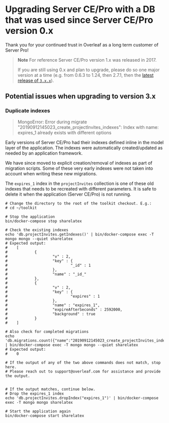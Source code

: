 # Upgrading Server CE/Pro with a DB that was used since Server CE/Pro version 0.x

Thank you for your continued trust in Overleaf as a long term customer of Server Pro!

> **Note**
> For reference Server CE/Pro version 1.x was released in 2017.
>
> If you are still using 0.x and plan to upgrade, please do so one major version at a time
(e.g. from 0.6.3 to 1.24, then 2.7.1, then the [latest release of `3.x.x`](https://github.com/overleaf/overleaf/wiki/Release-Notes-3.x.x)).

## Potential issues when upgrading to version 3.x

### Duplicate indexes

> MongoError: Error during migrate "20190912145023_create_projectInvites_indexes": Index      with name: expires_1 already exists with different options

Early versions of Server CE/Pro had their indexes defined inline in the model layer of the application.
The indexes were automatically created/updated as needed by an application framework.

We have since moved to explicit creation/removal of indexes as part of migration scripts.
Some of these very early indexes were not taken into account when writing these new migrations.

The `expires_1` index in the `projectInvites` collection is one of these old indexes that needs to be recreated with different parameters.
It is safe to delete it when the application (Server CE/Pro) is not running.

```shell
# Change the directory to the root of the toolkit checkout. E.g.:
# cd ~/toolkit

# Stop the application
bin/docker-compose stop sharelatex

# Check the existing indexes
echo 'db.projectInvites.getIndexes()' | bin/docker-compose exec -T mongo mongo --quiet sharelatex
# Expected output:
#    [
#            {
#                    "v" : 2,
#                    "key" : {
#                            "_id" : 1
#                    },
#                    "name" : "_id_"
#            },
#            {
#                    "v" : 2,
#                    "key" : {
#                            "expires" : 1
#                    },
#                    "name" : "expires_1",
#                    "expireAfterSeconds" : 2592000,
#                    "background" : true
#            }
#    ]

# Also check for completed migrations
echo 'db.migrations.count({"name":"20190912145023_create_projectInvites_indexes"})' | bin/docker-compose exec -T mongo mongo --quiet sharelatex
# Expected output:
#    0

# If the output of any of the two above commands does not match, stop here.
# Please reach out to support@overleaf.com for assistance and provide the output.


# If the output matches, continue below.
# Drop the expires_1 index
echo 'db.projectInvites.dropIndex("expires_1")' | bin/docker-compose exec -T mongo mongo sharelatex

# Start the application again
bin/docker-compose start sharelatex
```
